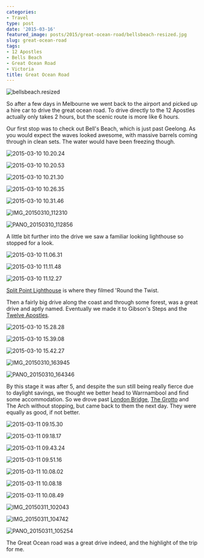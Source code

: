 ```yaml
---
categories:
- Travel
type: post
date: '2015-03-16'
featured_image: posts/2015/great-ocean-road/bellsbeach-resized.jpg
slug: great-ocean-road
tags:
- 12 Apostles
- Bells Beach
- Great Ocean Road
- Victoria
title: Great Ocean Road
---
```


![bellsbeach.resized](bellsbeach-resized.jpg)

So after a few days in Melbourne we went back to the airport and picked up a hire car to drive the great ocean road. To drive directly to the 12 Apostles actually only takes 2 hours, but the scenic route is more like 6 hours.

Our first stop was to check out Bell's Beach, which is just past Geelong. As you would expect the waves looked awesome, with massive barrels coming through in clean sets. The water would have been freezing though.

![2015-03-10 10.20.24](2015-03-10-10-20-241.jpg)

![2015-03-10 10.20.53](2015-03-10-10-20-53.jpg)

![2015-03-10 10.21.30](2015-03-10-10-21-30.jpg)

![2015-03-10 10.26.35](2015-03-10-10-26-35.jpg)

![2015-03-10 10.31.46](2015-03-10-10-31-46.jpg)

![IMG_20150310_112310](img_20150310_112310.jpg)

![PANO_20150310_112856](pano_20150310_112856.jpg)

A little bit further into the drive we saw a familiar looking lighthouse so stopped for a look.

![2015-03-10 11.06.31](2015-03-10-11-06-31.jpg)

![2015-03-10 11.11.48](2015-03-10-11-11-48.jpg)

![2015-03-10 11.12.27](2015-03-10-11-12-27.jpg)

[Split Point Lighthouse](http://en.wikipedia.org/wiki/Split_Point_Lighthouse) is where they filmed 'Round the Twist.

Then a fairly big drive along the coast and through some forest, was a great drive and aptly named. Eventually we made it to Gibson's Steps and the [Twelve Apostles](http://en.wikipedia.org/wiki/The_Twelve_Apostles_%28Victoria%29).

![2015-03-10 15.28.28](2015-03-10-15-28-28.jpg)

![2015-03-10 15.39.08](2015-03-10-15-39-08.jpg)

![2015-03-10 15.42.27](2015-03-10-15-42-27.jpg)

![IMG_20150310_163945](img_20150310_163945.jpg)

![PANO_20150310_164346](pano_20150310_164346.jpg)

By this stage it was after 5, and despite the sun still being really fierce due to daylight savings, we thought we better head to Warrnambool and find some accommodation. So we drove past [London Bridge](http://en.wikipedia.org/wiki/London_Arch), [The Grotto](http://en.wikipedia.org/wiki/The_Grotto,_Victoria) and The Arch without stopping, but came back to them the next day. They were equally as good, if not better.

![2015-03-11 09.15.30](2015-03-11-09-15-30.jpg)

![2015-03-11 09.18.17](2015-03-11-09-18-17.jpg)

![2015-03-11 09.43.24](2015-03-11-09-43-24.jpg)

![2015-03-11 09.51.16](2015-03-11-09-51-16.jpg)

![2015-03-11 10.08.02](2015-03-11-10-08-02.jpg)

![2015-03-11 10.08.18](2015-03-11-10-08-18.jpg)

![2015-03-11 10.08.49](2015-03-11-10-08-49.jpg)

![IMG_20150311_102043](img_20150311_102043.jpg)

![IMG_20150311_104742](img_20150311_104742.jpg)

![PANO_20150311_105254](pano_20150311_105254.jpg)

The Great Ocean road was a great drive indeed, and the highlight of the trip for me.